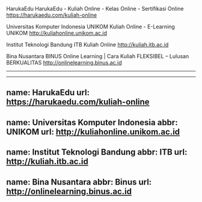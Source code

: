 HarukaEdu
HarukaEdu - Kuliah Online - Kelas Online - Sertifikasi Online
https://harukaedu.com/kuliah-online

Universitas Komputer Indonesia
UNIKOM Kuliah Online - E-Learning UNIKOM
http://kuliahonline.unikom.ac.id

Institut Teknologi Bandung
ITB Kuliah Online
http://kuliah.itb.ac.id

Bina Nusantara
BINUS Online Learning | Cara Kuliah FLEKSIBEL – Lulusan BERKUALITAS
http://onlinelearning.binus.ac.id

* * *

------------------------------------------
name: HarukaEdu
url:  https://harukaedu.com/kuliah-online
------------------------------------------
name: Universitas Komputer Indonesia
abbr: UNIKOM
url:  http://kuliahonline.unikom.ac.id
------------------------------------------
name: Institut Teknologi Bandung
abbr: ITB
url:  http://kuliah.itb.ac.id
------------------------------------------
name: Bina Nusantara
abbr: Binus
url:  http://onlinelearning.binus.ac.id
------------------------------------------


